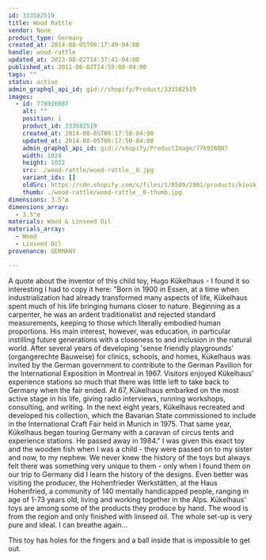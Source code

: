 ```yaml
---
id: 333582519
title: Wood Rattle
vendor: None
product_type: Germany
created_at: 2014-08-05T00:17:49-04:00
handle: wood-rattle
updated_at: 2023-08-02T14:37:41-04:00
published_at: 2011-06-02T14:59:00-04:00
tags: ""
status: active
admin_graphql_api_id: gid://shopify/Product/333582519
images:
  - id: 776926087
    alt: ""
    position: 1
    product_id: 333582519
    created_at: 2014-08-05T00:17:50-04:00
    updated_at: 2014-08-05T00:17:50-04:00
    admin_graphql_api_id: gid://shopify/ProductImage/776926087
    width: 1024
    height: 1022
    src: ./wood-rattle/wood-rattle__0.jpg
    variant_ids: []
    oldSrc: https://cdn.shopify.com/s/files/1/0589/2901/products/kiosk_woodrattle.tif.jpeg?v=1407212270
    thumb: ./wood-rattle/wood-rattle__0-thumb.jpg
dimensions: 3.5"ø
dimensions_array:
  - 3.5"ø
materials: Wood & Linseed Oil
materials_array:
  - Wood
  - Linseed Oil
provenance: GERMANY

---
```


A quote about the inventor of this child toy, Hugo Kükelhaus - I found it so interesting I had to copy it here: "Born in 1900 in Essen, at a time when industrialization had already transformed many aspects of life, Kükelhaus spent much of his life bringing humans closer to nature. Beginning as a carpenter, he was an ardent traditionalist and rejected standard measurements, keeping to those which literally embodied human proportions. His main interest, however, was education, in particular instilling future generations with a closeness to and inclusion in the natural world. After several years of developing 'sense friendly playgrounds' (organgerechte Bauweise) for clinics, schools, and homes, Kükelhaus was invited by the German government to contribute to the German Pavilion for the International Exposition in Montreal in 1967. Visitors enjoyed Kükelhaus' experience stations so much that there was little left to take back to Germany when the fair ended. At 67, Kükelhaus embarked on the most active stage in his life, giving radio interviews, running workshops, consulting, and writing. In the next eight years, Kükelhaus recreated and developed his collection, which the Bavarian State commissioned to include in the International Craft Fair held in Munich in 1975. That same year, Kükelhaus began touring Germany with a caravan of circus tents and experience stations. He passed away in 1984." I was given this exact toy and the wooden fish when I was a child - they were passed on to my sister and now, to my nephew. We never knew the history of the toys but always felt there was something very unique to them - only when I found them on our trip to Germany did I learn the history of the designs. Even better was visiting the producer, the Hohenfrieder Werkstätten, at the Haus Hohenfried, a community of 140 mentally handicapped people, ranging in age of 1-73 years old, living and working together in the Alps. Kükelhaus' toys are among some of the products they produce by hand. The wood is from the region and only finished with linseed oil. The whole set-up is very pure and ideal. I can breathe again...  
  
This toy has holes for the fingers and a ball inside that is impossible to get out.